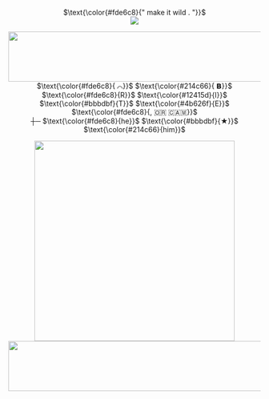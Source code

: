 <p align="center">
$\text{\color{#fde6c8}{" make it wild . "}}$ <br>
  <img src="https://file.garden/Ztfe_nOngl0iXHfk/Untitled38_20250425141418.png"/>
</p>
<p align="center">
  <img src="https://file.garden/Ztfe_nOngl0iXHfk/Untitled42_20250425141657.png" width="750" height="100"/><br>
$\text{\color{#fde6c8}{ ⌒}}$ $\text{\color{#214c66}{ 𝗕}}$ $\text{\color{#fde6c8}{R}}$ $\text{\color{#12415d}{I}}$ $\text{\color{#bbbdbf}{T}}$ $\text{\color{#4b626f}{E}}$ $\text{\color{#fde6c8}{, ​🇴​​🇷​ ​🇨​​🇦​​🇲​}}$<br>
┼─ $\text{\color{#fde6c8}{he}}$ $\text{\color{#bbbdbf}{★}}$ $\text{\color{#214c66}{him}}$ 
</p>
<p align="center">
<img src="https://file.garden/Ztfe_nOngl0iXHfk/Untitled1962_20250425141519.png" width="400" height="400"/><br>
  <img src="https://file.garden/Ztfe_nOngl0iXHfk/Untitled42_20250425141652.png" width="750" height="100"/>
</p>
